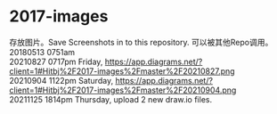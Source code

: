 # 2017-images
存放图片。Save Screenshots in to this repository.
可以被其他Repo调用。  
20180513 0751am  
20210827 0717pm Friday, https://app.diagrams.net/?client=1#Hitbj%2F2017-images%2Fmaster%2F20210827.png   
20210904 1122pm Saturday, https://app.diagrams.net/?client=1#Hitbj%2F2017-images%2Fmaster%2F20210904.png  
20211125 1814pm Thursday, upload 2 new draw.io files.  


